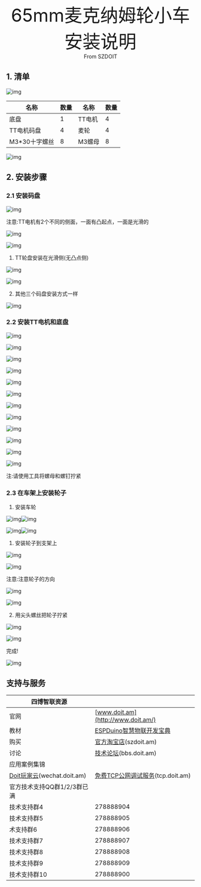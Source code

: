 <center><font size=10> 65mm麦克纳姆轮小车安装说明 </center></font>
<center> From SZDOIT</center>

## 1. 清单

 

![img](https://github.com/SmartArduino/zhdocs/raw/master/zhSmartCAR/WheatWheelCar/65mmMecaNumCar/wps61.jpg) 

| 名称          | 数量 | 名称   | 数量 |
| ------------- | ---- | ------ | ---- |
| 底盘          | 1    | TT电机 | 4    |
| TT电机码盘    | 4    | 麦轮   | 4    |
| M3*30十字螺丝 | 8    | M3螺母 | 8    |

![img](https://github.com/SmartArduino/zhdocs/raw/master/zhSmartCAR/WheatWheelCar/65mmMecaNumCar/wps62.jpg) 

## 2. 安装步骤

### 2.1 安装码盘

![img](https://github.com/SmartArduino/zhdocs/raw/master/zhSmartCAR/WheatWheelCar/65mmMecaNumCar/wps63.jpg) 

注意:TT电机有2个不同的侧面，一面有凸起点，一面是光滑的

![img](https://github.com/SmartArduino/zhdocs/raw/master/zhSmartCAR/WheatWheelCar/65mmMecaNumCar/wps64.jpg) 

![img](https://github.com/SmartArduino/zhdocs/raw/master/zhSmartCAR/WheatWheelCar/65mmMecaNumCar/wps65.jpg) 

1) TT轮盘安装在光滑侧(无凸点侧)

![img](https://github.com/SmartArduino/zhdocs/raw/master/zhSmartCAR/WheatWheelCar/65mmMecaNumCar/wps66.jpg) 

![img](https://github.com/SmartArduino/zhdocs/raw/master/zhSmartCAR/WheatWheelCar/65mmMecaNumCar/wps67.jpg) 

2) 其他三个码盘安装方式一样

![img](https://github.com/SmartArduino/zhdocs/raw/master/zhSmartCAR/WheatWheelCar/65mmMecaNumCar/wps68.jpg) 

### 2.2 安装TT电机和底盘

![img](https://github.com/SmartArduino/zhdocs/raw/master/zhSmartCAR/WheatWheelCar/65mmMecaNumCar/wps69.jpg) 

![img](https://github.com/SmartArduino/zhdocs/raw/master/zhSmartCAR/WheatWheelCar/65mmMecaNumCar/wps70.jpg) 

![img](https://github.com/SmartArduino/zhdocs/raw/master/zhSmartCAR/WheatWheelCar/65mmMecaNumCar/wps71.jpg) 

![img](https://github.com/SmartArduino/zhdocs/raw/master/zhSmartCAR/WheatWheelCar/65mmMecaNumCar/wps72.jpg) 

![img](https://github.com/SmartArduino/zhdocs/raw/master/zhSmartCAR/WheatWheelCar/65mmMecaNumCar/wps73.jpg) 

![img](https://github.com/SmartArduino/zhdocs/raw/master/zhSmartCAR/WheatWheelCar/65mmMecaNumCar/wps74.jpg) 

![img](https://github.com/SmartArduino/zhdocs/raw/master/zhSmartCAR/WheatWheelCar/65mmMecaNumCar/wps75.jpg) 

![img](https://github.com/SmartArduino/zhdocs/raw/master/zhSmartCAR/WheatWheelCar/65mmMecaNumCar/wps76.jpg) 

![img](https://github.com/SmartArduino/zhdocs/raw/master/zhSmartCAR/WheatWheelCar/65mmMecaNumCar/wps77.jpg) 

![img](https://github.com/SmartArduino/zhdocs/raw/master/zhSmartCAR/WheatWheelCar/65mmMecaNumCar/wps78.jpg) 

![img](https://github.com/SmartArduino/zhdocs/raw/master/zhSmartCAR/WheatWheelCar/65mmMecaNumCar/wps79.jpg) 

![img](https://github.com/SmartArduino/zhdocs/raw/master/zhSmartCAR/WheatWheelCar/65mmMecaNumCar/wps80.jpg) 

注:请使用工具将螺母和螺钉拧紧

### 2.3 在车架上安装轮子

1) 安装车轮

![img](https://github.com/SmartArduino/zhdocs/raw/master/zhSmartCAR/WheatWheelCar/65mmMecaNumCar/wps81.jpg)![img](https://github.com/SmartArduino/zhdocs/raw/master/zhSmartCAR/WheatWheelCar/65mmMecaNumCar/wps82.jpg) 

![img](https://github.com/SmartArduino/zhdocs/raw/master/zhSmartCAR/WheatWheelCar/65mmMecaNumCar/wps83.jpg)![img](https://github.com/SmartArduino/zhdocs/raw/master/zhSmartCAR/WheatWheelCar/65mmMecaNumCar/wps84.jpg) 

1) 安装轮子到支架上

![img](https://github.com/SmartArduino/zhdocs/raw/master/zhSmartCAR/WheatWheelCar/65mmMecaNumCar/wps85.jpg) 

![img](https://github.com/SmartArduino/zhdocs/raw/master/zhSmartCAR/WheatWheelCar/65mmMecaNumCar/wps86.jpg) 

注意:注意轮子的方向

![img](https://github.com/SmartArduino/zhdocs/raw/master/zhSmartCAR/WheatWheelCar/65mmMecaNumCar/wps87.jpg) 

![img](https://github.com/SmartArduino/zhdocs/raw/master/zhSmartCAR/WheatWheelCar/65mmMecaNumCar/wps88.jpg) 

2) 用尖头螺丝把轮子拧紧

![img](https://github.com/SmartArduino/zhdocs/raw/master/zhSmartCAR/WheatWheelCar/65mmMecaNumCar/wps89.jpg) 

![img](https://github.com/SmartArduino/zhdocs/raw/master/zhSmartCAR/WheatWheelCar/65mmMecaNumCar/wps90.jpg) 

完成!

![img](https://github.com/SmartArduino/zhdocs/raw/master/zhSmartCAR/WheatWheelCar/65mmMecaNumCar/wps91.jpg) 

## 支持与服务

| 四博智联资源                                        |                                                              |
| --------------------------------------------------- | ------------------------------------------------------------ |
| 官网                                                | [www.doit.am](http://www.doit.am/)                           |
| 教材                                                | [ESPDuino智慧物联开发宝典](https://item.taobao.com/item.htm?spm=a1z10.3-c.w4002-7420449993.9.Bgp1Ll&id=520583000610) |
| 购买                                                | [官方淘宝店](https://szdoit.taobao.com/)(szdoit.am)          |
| 讨论                                                | [技术论坛](http://bbs.doit.am/forum.php)(bbs.doit.am)        |
| 应用案例集锦                                        |                                                              |
| [Doit玩家云](http://wechat.doit.am)(wechat.doit.am) | [免费TCP公网调试服务](http://tcp.doit.am)(tcp.doit.am)       |
| 官方技术支持QQ群1/2/3群已满                         |                                                              |
| 技术支持群4                                         | 278888904                                                    |
| 技术支持群5                                         | 278888905                                                    |
| 术支持群6                                           | 278888906                                                    |
| 技术支持群7                                         | 278888907                                                    |
| 技术支持群8                                         | 278888908                                                    |
| 技术支持群9                                         | 278888909                                                    |
| 技术支持群10                                        | 278888900                                                    |